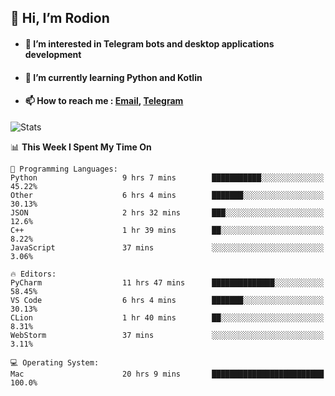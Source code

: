 ## 👋 Hi, I’m Rodion
- #### 👀 I’m interested in Telegram bots and desktop applications development
- #### 🌱 I’m currently learning Python and Kotlin
- #### 📫 How to reach me : [Email](mailto:me@lavn.ml), [Telegram](https://t.me/fast_geek)

![Stats](https://github-readme-stats.vercel.app/api?username=rodion-gudz&show_icons=true&theme=github_dark&hide_border=true&hide=issues&count_private=true&layout=compact)


<!--START_SECTION:waka-->
📊 **This Week I Spent My Time On** 

```text
💬 Programming Languages: 
Python                   9 hrs 7 mins        ███████████░░░░░░░░░░░░░░   45.22% 
Other                    6 hrs 4 mins        ███████░░░░░░░░░░░░░░░░░░   30.13% 
JSON                     2 hrs 32 mins       ███░░░░░░░░░░░░░░░░░░░░░░   12.6% 
C++                      1 hr 39 mins        ██░░░░░░░░░░░░░░░░░░░░░░░   8.22% 
JavaScript               37 mins             ░░░░░░░░░░░░░░░░░░░░░░░░░   3.06%

🔥 Editors: 
PyCharm                  11 hrs 47 mins      ██████████████░░░░░░░░░░░   58.45% 
VS Code                  6 hrs 4 mins        ███████░░░░░░░░░░░░░░░░░░   30.13% 
CLion                    1 hr 40 mins        ██░░░░░░░░░░░░░░░░░░░░░░░   8.31% 
WebStorm                 37 mins             ░░░░░░░░░░░░░░░░░░░░░░░░░   3.11%

💻 Operating System: 
Mac                      20 hrs 9 mins       █████████████████████████   100.0%

```


<!--END_SECTION:waka-->
